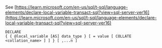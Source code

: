 See [https://learn.microsoft.com/en-us/sql/t-sql/language-elements/declare-local-variable-transact-sql?view=sql-server-ver16](https://learn.microsoft.com/en-us/sql/t-sql/language-elements/declare-local-variable-transact-sql?view=sql-server-ver16)
```
DECLARE
{ { @local_variable [AS] data_type } [ = value [ COLLATE <collation_name> ] ] } [ ,...n ]
```
